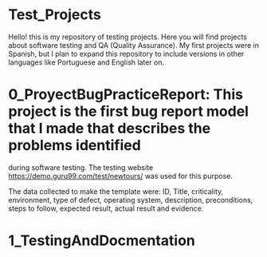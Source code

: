 # Test_Projects


Hello! this is my repository of testing projects. Here you will find projects about software 
testing and QA (Quality Assurance). My first projects were in Spanish, but I plan to expand 
this repository to include versions in other languages like Portuguese and English later on.

# 0_ProyectBugPracticeReport: This project is the first bug report model that I made that describes the problems identified
during software testing. The testing website https://demo.guru99.com/test/newtours/ was used for this purpose. 

The data collected to make the template were: ID, Title, criticality, environment, type of defect, operating system,
description, preconditions, steps to follow, expected result, actual result and evidence.

# 1_TestingAndDocmentation

